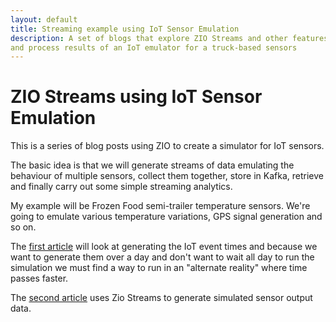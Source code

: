 ```yaml
---
layout: default
title: Streaming example using IoT Sensor Emulation
description: A set of blogs that explore ZIO Streams and other features to build
and process results of an IoT emulator for a truck-based sensors
---
```


# ZIO Streams using IoT Sensor Emulation

This is a series of blog posts using ZIO to create a simulator for IoT sensors.

The basic idea is that we will generate streams of data emulating the behaviour
of multiple sensors, collect them together, store in Kafka, retrieve and finally
carry out some simple streaming analytics.

My example will be Frozen Food semi-trailer temperature sensors. We're going to emulate various
temperature variations, GPS signal generation and so on.

The [first article](./SpeedingUpTime.md) will look at generating the IoT event times and because we
want to generate them over a day and don't want to wait all day to run the simulation
we must find a way to run in an "alternate reality" where time passes faster.

The [second article](./GeneratingChillEvents.md) uses Zio Streams to generate simulated
sensor output data.



